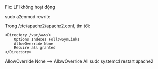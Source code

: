 Fix: LFI không hoạt động

sudo a2enmod rewrite

Trong /etc/apache2/apache2.conf, tìm tới:

```
<Directory /var/www/>
	Options Indexes FollowSymLinks
	AllowOverride None
	Require all granted
</Directory>
```

AllowOverride None --> AllowOverride All
sudo systemctl restart apache2

